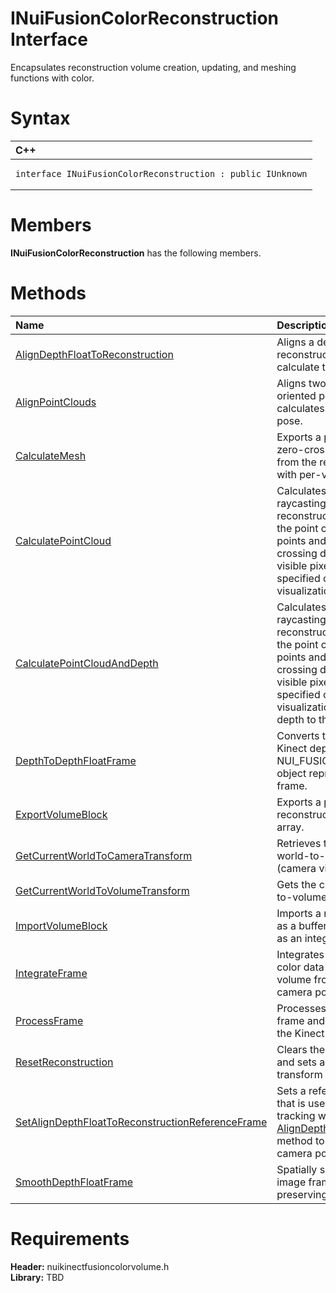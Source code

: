 INuiFusionColorReconstruction Interface  
=======================================  

Encapsulates reconstruction volume creation, updating, and meshing functions with color. <span id="syntaxSection"></span>

Syntax  
======  

<table>
<colgroup>
<col width="100%" />
</colgroup>
<thead>
<tr class="header">
<th align="left">C++</th>
</tr>
</thead>
<tbody>
<tr class="odd">
<td align="left"><pre><code>interface INuiFusionColorReconstruction : public IUnknown</code></pre></td>
</tr>
</tbody>
</table>

<span id="classMembersSection"></span>

Members  
=======  

**INuiFusionColorReconstruction** has the following members.  

<span id="publicmethodsSection"></span>

Methods  
=======  

<table>
<colgroup>
<col width="30%" />
<col width="60%" />
</colgroup>
<thead>
<tr class="header">
<th align="left">Name</th>
<th align="left">Description</th>
</tr>
</thead>
<tbody>
<tr class="odd">
<td align="left"><a href="INuiFusionColorReconstru/Methods/AlignDepthFloatToReconst.md">AlignDepthFloatToReconstruction</a></td>
<td align="left">Aligns a depth float image to the reconstruction volume to calculate the new camera pose.</td>
</tr>
<tr class="even">
<td align="left"><a href="INuiFusionColorReconstru/Methods/AlignPointClouds_Method.md">AlignPointClouds</a></td>
<td align="left">Aligns two sets of overlapping oriented point clouds and calculates the camera's relative pose.</td>
</tr>
<tr class="odd">
<td align="left"><a href="INuiFusionColorReconstru/Methods/CalculateMesh_Method.md">CalculateMesh</a></td>
<td align="left">Exports a polygon mesh of the zero-crossing dense surfaces from the reconstruction volume with per-vertex color.</td>
</tr>
<tr class="even">
<td align="left"><a href="INuiFusionColorReconstru/Methods/CalculatePointCloud_Method.md">CalculatePointCloud</a></td>
<td align="left">Calculates a point cloud by raycasting into the reconstruction volume, returning the point cloud containing 3D points and normals of the zero-crossing dense surface at every visible pixel in the image from the specified camera pose and color visualization image.</td>
</tr>
<tr class="odd">
<td align="left"><a href="INuiFusionColorReconstru/Methods/CalculatePointCloudAndDe.md">CalculatePointCloudAndDepth</a></td>
<td align="left">Calculates a point cloud by raycasting into the reconstruction volume, returning the point cloud containing 3D points and normals of the zero-crossing dense surface at every visible pixel in the image from the specified camera pose, color visualization image, and the depth to the surface.</td>
</tr>
<tr class="even">
<td align="left"><a href="INuiFusionColorReconstru/Methods/DepthToDepthFloatFrame.md">DepthToDepthFloatFrame</a></td>
<td align="left">Converts the specified array of Kinect depth pixels to a NUI_FUSION_IMAGE_FRAME object representing a depth float frame.</td>
</tr>
<tr class="odd">
<td align="left"><a href="INuiFusionColorReconstru/Methods/ExportVolumeBlock_Method.md">ExportVolumeBlock</a></td>
<td align="left">Exports a part or all of the reconstruction volume as a short array.</td>
</tr>
<tr class="even">
<td align="left"><a href="INuiFusionColorReconstru/Methods/GetCurrentWorldToCameraT.md">GetCurrentWorldToCameraTransform</a></td>
<td align="left">Retrieves the current internal world-to-camera transform (camera view pose).</td>
</tr>
<tr class="odd">
<td align="left"><a href="INuiFusionColorReconstru/Methods/GetCurrentWorldToVolumeT.md">GetCurrentWorldToVolumeTransform</a></td>
<td align="left">Gets the current internal world-to-volume transform.</td>
</tr>
<tr class="even">
<td align="left"><a href="INuiFusionColorReconstru/Methods/ImportVolumeBlock_Method.md">ImportVolumeBlock</a></td>
<td align="left">Imports a reconstruction volume as a buffer of shorts, with color as an integer buffer.</td>
</tr>
<tr class="odd">
<td align="left"><a href="INuiFusionColorReconstru/Methods/IntegrateFrame_Method.md">IntegrateFrame</a></td>
<td align="left">Integrates depth float data and color data into the reconstruction volume from the specified camera pose.</td>
</tr>
<tr class="even">
<td align="left"><a href="INuiFusionColorReconstru/Methods/ProcessFrame_Method.md">ProcessFrame</a></td>
<td align="left">Processes the specified depth frame and color frame through the Kinect Fusion pipeline.</td>
</tr>
<tr class="odd">
<td align="left"><a href="INuiFusionColorReconstru/Methods/ResetReconstruction_Method.md">ResetReconstruction</a></td>
<td align="left">Clears the reconstruction volume and sets a new world-to-camera transform (camera view pose).</td>
</tr>
<tr class="even">
<td align="left"><a href="INuiFusionColorReconstru/Methods/SetAlignDepthFloatToReco.md">SetAlignDepthFloatToReconstructionReferenceFrame</a></td>
<td align="left">Sets a reference depth frame that is used internally to help with tracking when calling the <a href="INuiFusionColorReconstru/Methods/AlignDepthFloatToReconst.md">AlignDepthFloatToReconstruction</a> method to calculate a new camera pose.</td>
</tr>
<tr class="odd">
<td align="left"><a href="INuiFusionColorReconstru/Methods/SmoothDepthFloatFrame.md">SmoothDepthFloatFrame</a></td>
<td align="left">Spatially smoothes a depth float image frame using edge-preserving filtering.</td>
</tr>
</tbody>
</table>

<span id="requirements"></span>

Requirements  
============  

**Header:** nuikinectfusioncolorvolume.h  
**Library:** TBD  



<!--Please do not edit the data in the comment block below.-->
<!--
TOCTitle : INuiFusionColorReconstruction Interface
RLTitle : INuiFusionColorReconstruction Interface
KeywordK : INuiFusionColorReconstruction interface, about
HelpPriority : 2
TopicType : apiref
KeywordF : INuiFusionColorReconstruction
KeywordF : Microsoft.Kinect.nuikinectfusioncolorvolume.INuiFusionColorReconstruction
KeywordA : T:Microsoft.Kinect.nuikinectfusioncolorvolume.INuiFusionColorReconstruction
AssetID : T:Microsoft.Kinect.nuikinectfusioncolorvolume.INuiFusionColorReconstruction
Locale : en-us
CommunityContent : 1
APIType : Managed
APILocation : 
APIName : Microsoft.Kinect.nuikinectfusioncolorvolume.INuiFusionColorReconstruction
TargetOS : Windows
TopicType : kbSyntax
DevLang : C++
DocSet : K4Wv2
ProjType : K4Wv2Proj
Technology : Kinect for Windows
Product : Kinect for Windows SDK v2
productversion : 20
-->
